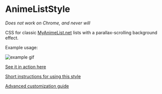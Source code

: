 # AnimeListStyle

*Does not work on Chrome, and never will*

CSS for classic [MyAnimeList.net](https://myanimelist.net) lists with a parallax-scrolling background effect. 

Example usage:

![example gif](g3i81Ne.gif?raw=true)

[See it in action here](https://myanimelist.net/animelist/dootsnaps)

[Short instructions for using this style](https://github.com/acm321/AnimeListStyle/wiki/How-to-use-this-style)

[Advanced customization guide](https://github.com/acm321/AnimeListStyle/wiki/Advanced-Customization)
